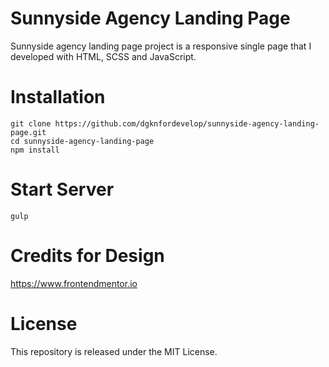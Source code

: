 # Sunnyside Agency Landing Page
Sunnyside agency landing page project is a responsive single page that I developed with HTML, SCSS and JavaScript.

# Installation 
```terminal
git clone https://github.com/dgknfordevelop/sunnyside-agency-landing-page.git
cd sunnyside-agency-landing-page
npm install
```

# Start Server
```terminal
gulp
```

# Credits for Design
https://www.frontendmentor.io

# License

This repository is released under the MIT License.
